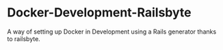 # Docker-Development-Railsbyte
A way of setting up Docker in Development using a Rails generator thanks to railsbyte.
